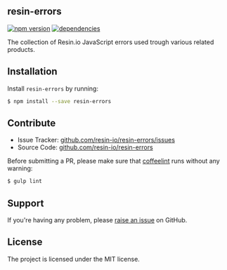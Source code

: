 resin-errors
------------

[![npm version](https://badge.fury.io/js/resin-errors.svg)](http://badge.fury.io/js/resin-errors)
[![dependencies](https://david-dm.org/resin-io/resin-errors.png)](https://david-dm.org/resin-io/resin-errors.png)

The collection of Resin.io JavaScript errors used trough various related products.

Installation
------------

Install `resin-errors` by running:

```sh
$ npm install --save resin-errors
```

Contribute
----------

- Issue Tracker: [github.com/resin-io/resin-errors/issues](https://github.com/resin-io/resin-errors/issues)
- Source Code: [github.com/resin-io/resin-errors](https://github.com/resin-io/resin-errors)

Before submitting a PR, please make sure that [coffeelint](http://www.coffeelint.org/) runs without any warning:

```sh
$ gulp lint
```

Support
-------

If you're having any problem, please [raise an issue](https://github.com/resin-io/resin-errors/issues/new) on GitHub.

License
-------

The project is licensed under the MIT license.
